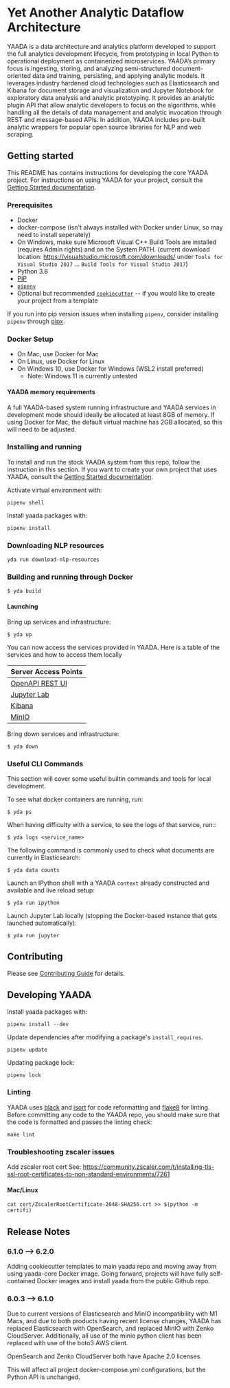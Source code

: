 # Yet Another Analytic Dataflow Architecture

YAADA is a data architecture and analytics platform developed to support the full analytics development lifecycle, from prototyping in local Python to operational deployment as containerized microservices. YAADA’s primary focus is ingesting, storing, and analyzing semi-structured document-oriented data and training, persisting, and applying analytic models. It leverages industry hardened cloud technologies such as Elasticsearch and Kibana for document storage and visualization and Jupyter Notebook for exploratory data analysis and analytic prototyping. It provides an analytic plugin API that allow analytic developers to focus on the algorithms, while handling all the details of data management and analytic invocation through REST and message-based APIs. In addition, YAADA includes pre-built analytic wrappers for popular open source libraries for NLP and web scraping.

## Getting started

This README has contains instructions for developing the core YAADA project. For instructions on using YAADA for your project, consult the [Getting Started documentation](https://aptima.github.io/yaada/getting-started/).

### Prerequisites
* Docker
* docker-compose (isn't always installed with Docker under Linux, so may need to install seperately)
* On Windows, make sure Microsoft Visual C++ Build Tools are installed (requires Admin rights) and on the System PATH. (current download location: https://visualstudio.microsoft.com/downloads/ under `Tools for Visual Studio 2017` ... `Build Tools for Visual Studio 2017`)
* Python 3.8
* [PIP](https://pip.pypa.io/en/stable/)
* [`pipenv`](https://pipenv.pypa.io/en/latest/)
* Optional but recommended [`cookiecutter`](https://cookiecutter.readthedocs.io/en/stable/) -- if you would like to create your project from a template

If you run into pip version issues when installing `pipenv`, consider installing `pipenv` through [pipx](https://pipenv.pypa.io/en/latest/install/#isolated-installation-of-pipenv-with-pipx).

### Docker Setup

* On Mac, use Docker for Mac
* On Linux, use Docker for Linux
* On Windows 10, use Docker for Windows (WSL2 install preferred)
    * Note: Windows 11 is currently untested

#### YAADA memory requirements

A full YAADA-based system running infrastructure and YAADA services in development mode should ideally be allocated at least 8GB of memory. If using Docker for Mac, the default virtual machine has 2GB allocated, so this will need to be adjusted.

### Installing and running

To install and run the stock YAADA system from this repo, follow the instruction in this section. If you want to create your own project that uses YAADA, consult the [Getting Started documentation](https://aptima.github.io/yaada/getting-started/).

Activate virtual environment with:

```
pipenv shell
```

Install yaada packages with:

```
pipenv install
```

### Downloading NLP resources

```
yda run download-nlp-resources
```

### Building and running through Docker

```
$ yda build
```

#### Launching

Bring up services and infrastructure:

```
$ yda up
```

You can now access the services provided in YAADA. Here is a table of the services and how to access them locally

| Server Access Points                        |
| ------------------------------------------- |
| [OpenAPI REST UI](http://localhost:5000/ui) |
| [Jupyter Lab](http://localhost:8888/)       |
| [Kibana](http://localhost:5601)             |
| [MinIO](http://localhost:9000/)             |

Bring down services and infrastructure:

```
$ yda down
```

### Useful CLI Commands

This section will cover some useful builtin commands and tools for local development.

To see what docker containers are running, run:

```
$ yda ps 
```

When having difficulty with a service, to see the logs of that service, run::

```
$ yda logs <service_name>
```

The following command is commonly used to check what documents are currently in Elasticsearch:

```
$ yda data counts
```

Launch an IPython shell with a YAADA `context` already constructed and available and live reload setup:

```
$ yda run ipython
```

Launch Jupyter Lab locally (stopping the Docker-based instance that gets launched automatically):

```
$ yda run jupyter
```


## Contributing

Please see [Contributing Guide](CONTRIBUTING.md) for details.


## Developing YAADA

Install yaada packages with:

```
pipenv install --dev
```

Update dependencies after modifying a package's `install_requires`.

```
pipenv update
```

Updating package lock:

```
pipenv lock
```

### Linting

YAADA uses [black](https://black.readthedocs.io/en/stable/) and [isort](https://pycqa.github.io/isort/) for code reformatting and [flake8](https://flake8.pycqa.org/en/latest/) for linting. Before committing any code to the YAADA repo, you should make sure that the code is formatted and passes the linting check:

```
make lint
```

### Troubleshooting zscaler issues

Add zscaler root cert
See: https://community.zscaler.com/t/installing-tls-ssl-root-certificates-to-non-standard-environments/7261

#### Mac/Linux

```
cat cert/ZscalerRootCertificate-2048-SHA256.crt >> $(python -m certifi)
```

## Release Notes

### 6.1.0 --> 6.2.0
Adding cookiecutter templates to main yaada repo and moving away from using yaada-core Docker image. Going forward, projects will have fully self-contained Docker images and install yaada from the public Github repo.

### 6.0.3 --> 6.1.0
Due to current versions of Elasticsearch and MinIO incompatibility with M1 Macs, and due to both products having recent license changes,
YAADA has replaced Elasticsearch with OpenSearch, and replaced MinIO with Zenko CloudServer. Additionally, all use of the minio python 
client has been replaced with use of the boto3 AWS client.

OpenSearch and Zenko CloudServer both have Apache 2.0 licenses.

This will affect all project docker-compose.yml configurations, but the Python API is unchanged.

